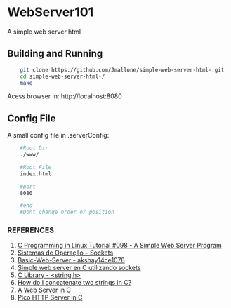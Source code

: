 # WebServer101
A simple web server html

## Building and Running

```bash
    git clone https://github.com/Jmallone/simple-web-server-html-.git
    cd simple-web-server-html-/
    make
```
Acess browser in:
http://localhost:8080

## Config File
A small config file in .serverConfig:
```bash
    #Root Dir
    ./www/

    #Root File
    index.html

    #port
    8080

    #end
    #Dont change order or position
```

### REFERENCES
1. [C Programming in Linux Tutorial #098 - A Simple Web Server Program](https://www.youtube.com/watch?v=Q1bHO4VbUck&feature=youtu.be&t=789)
2. [Sistemas de Operação – Sockets](https://www.dcc.fc.up.pt/~ines/aulas/0910/SO/sockets.pdf)
3. [Basic-Web-Server - akshay14ce1078](https://github.com/akshay14ce1078/Basic-Web-Server/blob/master/myserver.c)
4. [Simple web server en C utilizando sockets](https://kriversia.com/2017/08/simple-web-server-en-c)
5. [C Library - <string.h>](https://www.tutorialspoint.com/c_standard_library/string_h.htm)
6. [How do I concatenate two strings in C?](https://stackoverflow.com/questions/8465006/how-do-i-concatenate-two-strings-in-c/8465083)
7. [A Web Server in C](https://dzone.com/articles/web-server-c)
8. [Pico HTTP Server in C](https://gist.github.com/laobubu/d6d0e9beb934b60b2e552c2d03e1409e)
